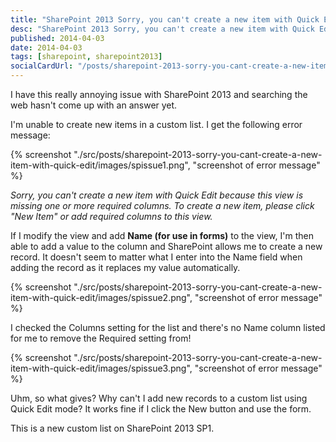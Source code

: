 ```yaml
---
title: "SharePoint 2013 Sorry, you can't create a new item with Quick Edit because this view is missing one or more required columns."
desc: "SharePoint 2013 Sorry, you can't create a new item with Quick Edit because this view is missing one or more required columns. To create a new item, please click \"New Item\" or add required columns to this view."
published: 2014-04-03
date: 2014-04-03
tags: [sharepoint, sharepoint2013]
socialCardUrl: "/posts/sharepoint-2013-sorry-you-cant-create-a-new-item-with-quick-edit/og-image/"
---
```

I have this really annoying issue with SharePoint 2013 and searching the web hasn't come up with an answer yet.

I'm unable to create new items in a custom list. I get the following error message:

{% screenshot "./src/posts/sharepoint-2013-sorry-you-cant-create-a-new-item-with-quick-edit/images/spissue1.png", "screenshot of error message" %}

_Sorry, you can't create a new item with Quick Edit because this view is missing one or more required columns. To create a new item, please click "New Item" or add required columns to this view._

If I modify the view and add **Name (for use in forms)** to the view, I'm then able to add a value to the column and SharePoint allows me to create a new record. It doesn't seem to matter what I enter into the Name field when adding the record as it replaces my value automatically.

{% screenshot "./src/posts/sharepoint-2013-sorry-you-cant-create-a-new-item-with-quick-edit/images/spissue2.png", "screenshot of error message" %}

I checked the Columns setting for the list and there's no Name column listed for me to remove the Required setting from!

{% screenshot "./src/posts/sharepoint-2013-sorry-you-cant-create-a-new-item-with-quick-edit/images/spissue3.png", "screenshot of error message" %}

Uhm, so what gives? Why can't I add new records to a custom list using Quick Edit mode? It works fine if I click the New button and use the form.

This is a new custom list on SharePoint 2013 SP1.
